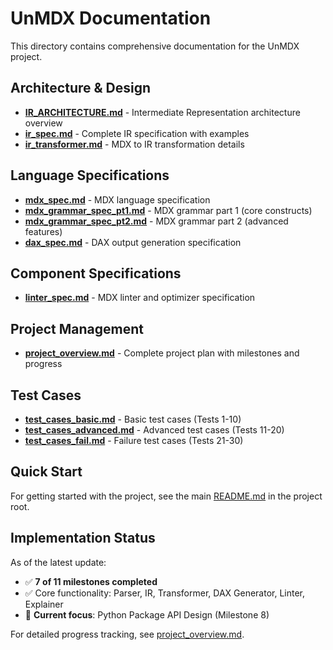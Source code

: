# UnMDX Documentation

This directory contains comprehensive documentation for the UnMDX project.

## Architecture & Design

- **[IR_ARCHITECTURE.md](IR_ARCHITECTURE.md)** - Intermediate Representation architecture overview
- **[ir_spec.md](ir_spec.md)** - Complete IR specification with examples  
- **[ir_transformer.md](ir_transformer.md)** - MDX to IR transformation details

## Language Specifications

- **[mdx_spec.md](mdx_spec.md)** - MDX language specification
- **[mdx_grammar_spec_pt1.md](mdx_grammar_spec_pt1.md)** - MDX grammar part 1 (core constructs)
- **[mdx_grammar_spec_pt2.md](mdx_grammar_spec_pt2.md)** - MDX grammar part 2 (advanced features)
- **[dax_spec.md](dax_spec.md)** - DAX output generation specification

## Component Specifications

- **[linter_spec.md](linter_spec.md)** - MDX linter and optimizer specification

## Project Management

- **[project_overview.md](project_overview.md)** - Complete project plan with milestones and progress

## Test Cases

- **[test_cases_basic.md](test_cases_basic.md)** - Basic test cases (Tests 1-10)
- **[test_cases_advanced.md](test_cases_advanced.md)** - Advanced test cases (Tests 11-20)
- **[test_cases_fail.md](test_cases_fail.md)** - Failure test cases (Tests 21-30)

## Quick Start

For getting started with the project, see the main [README.md](../README.md) in the project root.

## Implementation Status

As of the latest update:
- ✅ **7 of 11 milestones completed**
- ✅ Core functionality: Parser, IR, Transformer, DAX Generator, Linter, Explainer
- 🔄 **Current focus**: Python Package API Design (Milestone 8)

For detailed progress tracking, see [project_overview.md](project_overview.md).